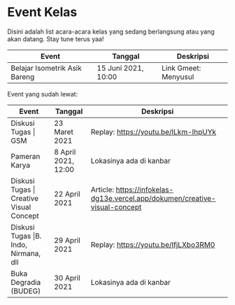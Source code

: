 # Event Kelas
Disini adalah list acara-acara kelas yang sedang berlangsung atau yang akan datang. Stay tune terus yaa!

| Event                         | Tanggal             | Deskripsi            |
| ----------------------------- | ------------------- | -------------------- |
| Belajar Isometrik Asik Bareng | 15 Juni 2021, 10:00 | Link Gmeet: Menyusul |

Event yang sudah lewat:

| Event                                    | Tanggal             | Deskripsi                                                    |
| ---------------------------------------- | ------------------- | ------------------------------------------------------------ |
| Diskusi Tugas \| GSM                     | 23 Maret 2021       | Replay: https://youtu.be/ILkm-IhpUYk                         |
| Pameran Karya                            | 8 April 2021, 12:00 | Lokasinya ada di kanbar                                      |
| Diskusi Tugas \| Creative Visual Concept | 22 April 2021       | Article: https://infokelas-dg13e.vercel.app/dokumen/creative-visual-concept |
| Diskusi Tugas \|B. Indo, Nirmana, dll    | 29 April 2021       | Replay: https://youtu.be/IfjLXbo3RM0                         |
| Buka Degradia (BUDEG)                    | 30 April 2021       | Lokasinya ada di kanbar                                      |

